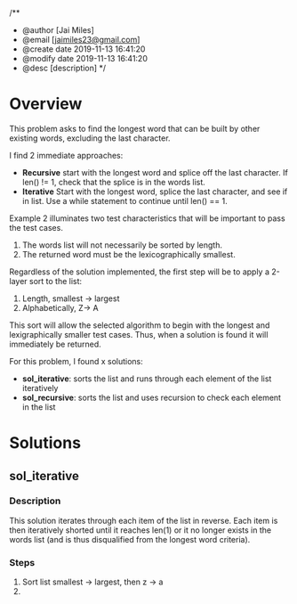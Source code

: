 /**
 * @author [Jai Miles]
 * @email [jaimiles23@gmail.com]
 * @create date 2019-11-13 16:41:20
 * @modify date 2019-11-13 16:41:20
 * @desc [description]
 */

# Overview
This problem asks to find the longest word that can be built by other existing words, excluding the last character. 

I find 2 immediate approaches: 
* **Recursive** start with the longest word and splice off the last character. If len() != 1, check that the splice is in the words list.
* **Iterative** Start with the longest word, splice the last character, and see if in list. Use a while statement to continue until len() == 1.

Example 2 illuminates two test characteristics that will be important to pass the test cases.
1. The words list will not necessarily be sorted by length.
2. The returned word must be the lexicographically smallest.

Regardless of the solution implemented, the first step will be to apply a 2-layer sort to the list:
1. Length, smallest -> largest
2. Alphabetically, Z-> A

This sort will allow the selected algorithm to begin with the longest and lexigraphically smaller test cases. Thus, when a solution is found it will immediately be returned.

For this problem, I found x solutions:
* **sol_iterative**: sorts the list and runs through each element of the list iteratively
* **sol_recursive**: sorts the list and uses recursion to check each element in the list

# Solutions

## sol_iterative

### Description
This solution iterates through each item of the list in reverse. Each item is then iteratively shorted until it reaches len(1) or it no longer exists in the words list (and is thus disqualified from the longest word criteria).

### Steps
1. Sort list smallest -> largest, then z -> a
2. 
